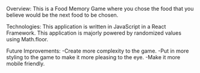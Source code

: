 Overview:
This is a Food Memory Game where you chose the food that you believe would be the next food to be chosen. 

Technologies:
This application is written in JavaScript in a React Framework. 
This application is majorly powered by randomized values using Math.floor.

Future Improvements:
-Create more complexity to the game.
-Put in more styling to the game to make it more pleasing to the eye.
-Make it more mobile friendly.

